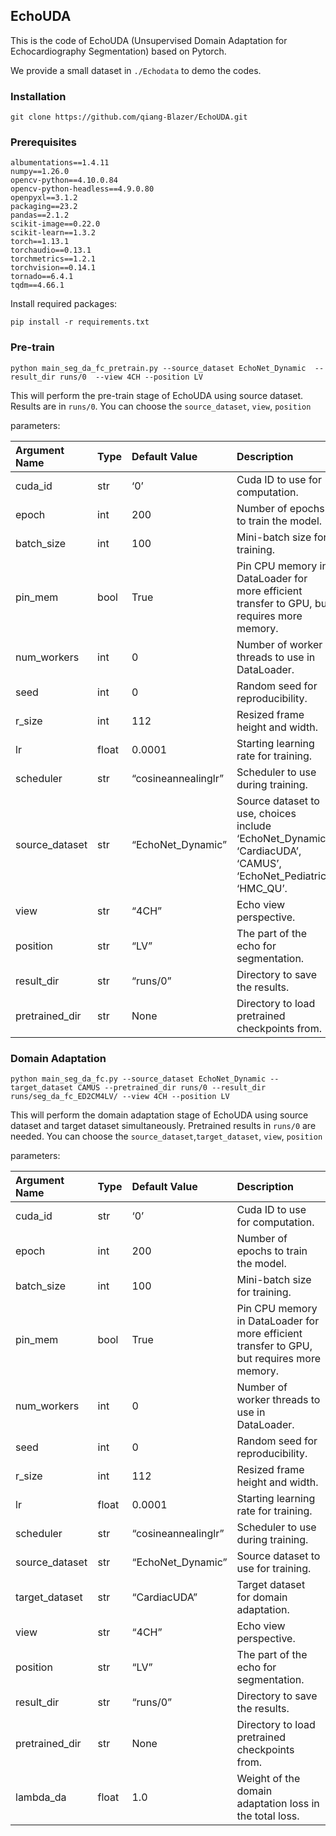 ## EchoUDA

This is the code of EchoUDA (Unsupervised Domain Adaptation for Echocardiography Segmentation) based on Pytorch. 

We provide a small dataset in `./Echodata` to demo the codes.

### Installation

```shell
git clone https://github.com/qiang-Blazer/EchoUDA.git
```

### Prerequisites

```
albumentations==1.4.11
numpy==1.26.0
opencv-python==4.10.0.84
opencv-python-headless==4.9.0.80
openpyxl==3.1.2
packaging==23.2
pandas==2.1.2
scikit-image==0.22.0
scikit-learn==1.3.2
torch==1.13.1
torchaudio==0.13.1
torchmetrics==1.2.1
torchvision==0.14.1
tornado==6.4.1
tqdm==4.66.1
```

Install required packages:

```shell
pip install -r requirements.txt
```

### Pre-train

```shell
python main_seg_da_fc_pretrain.py --source_dataset EchoNet_Dynamic  --result_dir runs/0  --view 4CH --position LV
```

This will perform the pre-train stage of EchoUDA using source dataset. Results are in `runs/0`. You can choose the `source_dataset`, `view`, `position`

parameters:

| Argument Name  | Type  | Default Value       | Description                                                  |
| :------------- | :---- | :------------------ | :----------------------------------------------------------- |
| cuda_id        | str   | ‘0’                 | Cuda ID to use for computation.                              |
| epoch          | int   | 200                 | Number of epochs to train the model.                         |
| batch_size     | int   | 100                 | Mini-batch size for training.                                |
| pin_mem        | bool  | True                | Pin CPU memory in DataLoader for more efficient transfer to GPU, but requires more memory. |
| num_workers    | int   | 0                   | Number of worker threads to use in DataLoader.               |
| seed           | int   | 0                   | Random seed for reproducibility.                             |
| r_size         | int   | 112                 | Resized frame height and width.                              |
| lr             | float | 0.0001              | Starting learning rate for training.                         |
| scheduler      | str   | “cosineannealinglr” | Scheduler to use during training.                            |
| source_dataset | str   | “EchoNet_Dynamic”   | Source dataset to use, choices include ‘EchoNet_Dynamic’, ‘CardiacUDA’, ‘CAMUS’, ‘EchoNet_Pediatric’, ‘HMC_QU’. |
| view           | str   | “4CH”               | Echo view perspective.                                       |
| position       | str   | “LV”                | The part of the echo for segmentation.                       |
| result_dir     | str   | “runs/0”            | Directory to save the results.                               |
| pretrained_dir | str   | None                | Directory to load pretrained checkpoints from.               |

### Domain Adaptation

```shell
python main_seg_da_fc.py --source_dataset EchoNet_Dynamic --target_dataset CAMUS --pretrained_dir runs/0 --result_dir runs/seg_da_fc_ED2CM4LV/ --view 4CH --position LV
```

This will perform the domain adaptation stage of EchoUDA using source dataset and target dataset simultaneously. Pretrained results in `runs/0` are needed. You can choose the `source_dataset`,`target_dataset`, `view`, `position`

parameters:

| Argument Name  | Type  | Default Value       | Description                                                  |
| :------------- | :---- | :------------------ | :----------------------------------------------------------- |
| cuda_id        | str   | ‘0’                 | Cuda ID to use for computation.                              |
| epoch          | int   | 200                 | Number of epochs to train the model.                         |
| batch_size     | int   | 100                 | Mini-batch size for training.                                |
| pin_mem        | bool  | True                | Pin CPU memory in DataLoader for more efficient transfer to GPU, but requires more memory. |
| num_workers    | int   | 0                   | Number of worker threads to use in DataLoader.               |
| seed           | int   | 0                   | Random seed for reproducibility.                             |
| r_size         | int   | 112                 | Resized frame height and width.                              |
| lr             | float | 0.0001              | Starting learning rate for training.                         |
| scheduler      | str   | “cosineannealinglr” | Scheduler to use during training.                            |
| source_dataset | str   | “EchoNet_Dynamic”   | Source dataset to use for training.                          |
| target_dataset | str   | “CardiacUDA”        | Target dataset for domain adaptation.                        |
| view           | str   | “4CH”               | Echo view perspective.                                       |
| position       | str   | “LV”                | The part of the echo for segmentation.                       |
| result_dir     | str   | “runs/0”            | Directory to save the results.                               |
| pretrained_dir | str   | None                | Directory to load pretrained checkpoints from.               |
| lambda_da      | float | 1.0                 | Weight of the domain adaptation loss in the total loss.      |
